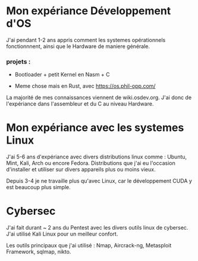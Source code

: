 # Mon expériance Développement d'OS #

J'ai pendant 1-2 ans appris comment les systemes opérationnels fonctionnnent, ainsi que le Hardware de maniere générale.

### projets : ###

* Bootloader + petit Kernel en Nasm + C

* Meme chose mais en Rust, avec https://os.phil-opp.com/

La majorité de mes connaissances viennent de wiki.osdev.org. J'ai donc de l'expériance dans l'assembleur et du C au niveau Hardware. 

# Mon expériance avec les systemes Linux #

J'ai 5-6 ans d'expériance avec divers distributions linux comme : Ubuntu, Mint, Kali, Arch ou encore Fedora. Distributions que j'ai eu l'occasion d'installer et utiliser sur divers appareils plus ou moins vieux.

Depuis 3-4 je ne travaille plus qu'avec Linux, car le développement CUDA y est beaucoup plus simple.

# Cybersec #

J'ai fait durant ~ 2 ans du Pentest avec les divers outils linux de cybersec. J'ai utilisé Kali Linux pour un meilleur confort.

Les outils principaux que j'ai utilisé : Nmap, Aircrack-ng, Metasploit Framework, sqlmap, nikto.
